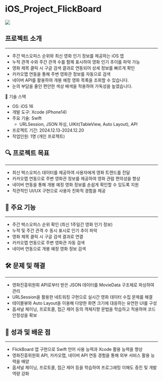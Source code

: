 # iOS_Project_FlickBoard

![](https://velog.velcdn.com/images/dh1126/post/44d6ab94-674e-43c7-983f-c0a45ad1ff98/image.png)

## 프로젝트 소개
---
- 주간 박스오피스 순위와 최신 영화 인기 정보를 제공하는 iOS 앱
- 누적 관객 수와 주간 관객 수를 함께 표시하여 영화 인기 추이를 파악 가능
- 영화 제목 클릭 시 구글 검색 결과로 연동되어 상세 정보를 빠르게 확인
- 카카오맵 연동을 통해 주변 영화관 정보를 자동으로 검색
- 네이버 API를 활용하여 개봉 예정 영화 목록을 조회할 수 있습니다.
- 눈의 부담을 줄인 편안한 색상 배색을 적용하여 가독성을 높였습니다.

🧰 기술 스택 <br>
- OS: iOS 16 <br>
- 개발 도구: Xcode (iPhone14) <br>
- 주요 기술: Swift 
	- URLSession, JSON 파싱, UIKit(TableView, Auto Layout), API<br>
- 프로젝트 기간: 2024.12.13-2024.12.20
- 작업인원: 1명 (개인 프로젝트) <br>

## 🔍 프로젝트 목표
---
- 최신 박스오피스 데이터를 제공하여 사용자에게 영화 트렌드를 전달
- 카카오맵 연동으로 주변 영화관 정보를 제공하여 영화 관람 편의성을 향상
- 네이버 연동을 통해 개봉 예정 영화 정보를 손쉽게 확인할 수 있도록 지원
- 직관적인 UI/UX 구현으로 사용자 친화적 경험을 제공

## 📗 주요 기능
---
- 주간 박스오피스 순위 확인 (최신 1주일간 영화 인기 정보)
- 누적 및 주간 관객 수 동시 표시로 인기 추이 파악
- 영화 제목 클릭 시 구글 검색 결과로 연결
- 카카오맵 연동으로 주변 영화관 자동 검색
- 네이버 연동으로 개봉 예정 영화 정보 검색

## 🛠️ 문제 및 해결
---
- 영화진흥위원회 API로부터 받은 JSON 데이터를 MovieData 구조체로 파싱하여 관리
- URLSession을 활용한 네트워킹 구현으로 실시간 영화 데이터 수집 문제를 해결
- 테이블뷰와 Auto Layout을 이용해 다양한 화면 크기에 대응하는 유연한 UI를 구성
- 옵셔널 체이닝, 프로토콜, 접근 제어 등의 객체지향 문법을 학습하고 적용하여 코드 안정성을 확보

## 📌 성과 및 배운 점
---
- FlickBoard 앱 구현으로 Swift 언어 사용 능력과 Xcode 활용 능력을 향상
- 영화진흥위원회 API, 카카오맵, 네이버 API 연동 경험을 통해 외부 서비스 활용 능력을 배양
- 옵셔널 체이닝, 프로토콜, 접근 제어 등을 학습하여 프로그래밍 이해도 증진 및 개발 역량 강화
